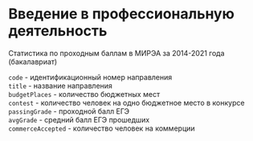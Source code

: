 # Введение в профессиональную деятельность

Статистика по проходным баллам в МИРЭА за 2014-2021 года (бакалавриат)

`code` - идентификационный номер направления  
`title` - название направления  
`budgetPlaces` - количество бюджетных мест  
`contest` - количество человек на одно бюджетное место в конкурсе  
`passingGrade` - проходной балл ЕГЭ  
`avgGrade` - средний балл ЕГЭ прошедших  
`commerceAccepted` - количество человек на коммерции
